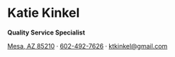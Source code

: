 # Katie Kinkel

**Quality Service Specialist**

[Mesa, AZ 85210](https://www.unitedstateszipcodes.org/85210/)
· [602-492-7626](tel:6024927626)
· [ktkinkel@gmail.com](mailto:ktkinkel@gmail.com)
